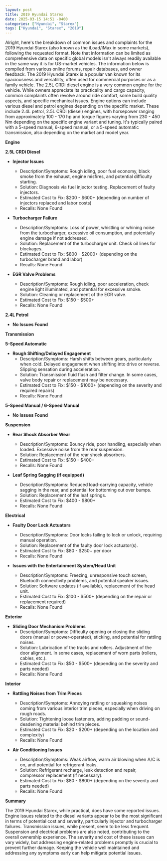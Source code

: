 ```yaml
---
layout: post
title: 2019 Hyundai Starex
date: 2025-03-15 14:51 -0400
categories: ["Hyundai", "Starex"]
tags: ["Hyundai", "Starex", "2019"]
---
```

Alright, here's the breakdown of common issues and complaints for the 2019 Hyundai Starex (also known as the iLoad/iMax in some markets), following the requested format. Note that information can be limited as comprehensive data on specific global models isn't always readily available in the same way it is for US-market vehicles. The information below is compiled from various online forums, repair databases, and owner feedback. The 2019 Hyundai Starex is a popular van known for its spaciousness and versatility, often used for commercial purposes or as a family vehicle. The 2.5L CRDi diesel engine is a very common engine for the vehicle. While owners appreciate its practicality and cargo capacity, common complaints often revolve around ride comfort, some build quality aspects, and specific mechanical issues. Engine options can include various diesel and petrol engines depending on the specific market. These include 2.4L petrol, 2.5L CRDi (diesel) engines, with horsepower ranging from approximately 100 - 170 hp and torque figures varying from 230 - 450 Nm depending on the specific engine variant and tuning. It's typically paired with a 5-speed manual, 6-speed manual, or a 5-speed automatic transmission, also depending on the market and model year.

**Engine**

**2.5L CRDi Diesel**

* **Injector Issues**
    * Description/Symptoms: Rough idling, poor fuel economy, black smoke from the exhaust, engine misfires, and potential difficulty starting.
    * Solution: Diagnosis via fuel injector testing. Replacement of faulty injectors.
    * Estimated Cost to Fix: $200 - $600+ (depending on number of injectors replaced and labor costs)
    * Recalls: None Found

* **Turbocharger Failure**
    * Description/Symptoms: Loss of power, whistling or whining noise from the turbocharger, excessive oil consumption, and potentially engine damage if not addressed.
    * Solution: Replacement of the turbocharger unit.  Check oil lines for blockages.
    * Estimated Cost to Fix: $800 - $2000+ (depending on the turbocharger brand and labor)
    * Recalls: None Found

* **EGR Valve Problems**
    * Description/Symptoms: Rough idling, poor acceleration, check engine light illuminated, and potential for excessive smoke.
    * Solution: Cleaning or replacement of the EGR valve.
    * Estimated Cost to Fix: $150 - $500+
    * Recalls: None Found

**2.4L Petrol**
* **No Issues Found**

**Transmission**

**5-Speed Automatic**

* **Rough Shifting/Delayed Engagement**
    * Description/Symptoms: Harsh shifts between gears, particularly when cold. Delayed engagement when shifting into drive or reverse. Slipping sensation during acceleration.
    * Solution: Transmission fluid flush and filter change. In some cases, valve body repair or replacement may be necessary.
    * Estimated Cost to Fix: $150 - $1000+ (depending on the severity and required repairs)
    * Recalls: None Found

**5-Speed Manual / 6-Speed Manual**
* **No Issues Found**

**Suspension**

* **Rear Shock Absorber Wear**
    * Description/Symptoms: Bouncy ride, poor handling, especially when loaded.  Excessive noise from the rear suspension.
    * Solution: Replacement of the rear shock absorbers.
    * Estimated Cost to Fix: $150 - $400+
    * Recalls: None Found

* **Leaf Spring Sagging (if equipped)**
    * Description/Symptoms: Reduced load-carrying capacity, vehicle sagging in the rear, and potential for bottoming out over bumps.
    * Solution: Replacement of the leaf springs.
    * Estimated Cost to Fix: $400 - $800+
    * Recalls: None Found

**Electrical**

* **Faulty Door Lock Actuators**
    * Description/Symptoms: Door locks failing to lock or unlock, requiring manual operation.
    * Solution: Replacement of the faulty door lock actuator(s).
    * Estimated Cost to Fix: $80 - $250+ per door
    * Recalls: None Found

* **Issues with the Entertainment System/Head Unit**
    * Description/Symptoms: Freezing, unresponsive touch screen, Bluetooth connectivity problems, and potential speaker issues.
    * Solution: Software updates (if available), replacement of the head unit.
    * Estimated Cost to Fix: $100 - $500+ (depending on the repair or replacement required)
    * Recalls: None Found

**Exterior**

* **Sliding Door Mechanism Problems**
    * Description/Symptoms: Difficulty opening or closing the sliding doors (manual or power-operated), sticking, and potential for rattling noises.
    * Solution: Lubrication of the tracks and rollers. Adjustment of the door alignment. In some cases, replacement of worn parts (rollers, cables, etc.).
    * Estimated Cost to Fix: $50 - $500+ (depending on the severity and parts needed)
    * Recalls: None Found

**Interior**

* **Rattling Noises from Trim Pieces**
    * Description/Symptoms: Annoying rattling or squeaking noises coming from various interior trim pieces, especially when driving on rough roads.
    * Solution: Tightening loose fasteners, adding padding or sound-deadening material behind trim pieces.
    * Estimated Cost to Fix: $20 - $200+ (depending on the location and complexity)
    * Recalls: None Found

* **Air Conditioning Issues**
    * Description/Symptoms: Weak airflow, warm air blowing when A/C is on, and potential for refrigerant leaks.
    * Solution: Refrigerant recharge, leak detection and repair, compressor replacement (if necessary).
    * Estimated Cost to Fix: $80 - $800+ (depending on the severity and parts needed)
    * Recalls: None Found

**Summary**

The 2019 Hyundai Starex, while practical, does have some reported issues. Engine issues related to the diesel variants appear to be the most significant in terms of potential cost and severity, particularly injector and turbocharger failures. Transmission issues, while present, seem to be less frequent. Suspension and electrical problems are also noted, contributing to the overall ownership experience. The severity and cost of these issues can vary widely, but addressing engine-related problems promptly is crucial to prevent further damage. Keeping the vehicle well maintained and addressing any symptoms early can help mitigate potential issues.

